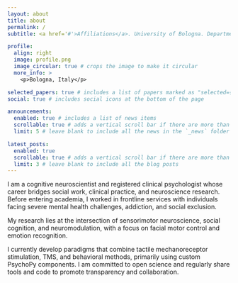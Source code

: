```yaml
---
layout: about
title: about
permalink: /
subtitle: <a href='#'>Affiliations</a>. University of Bologna. Department of Psychology.

profile:
  align: right
  image: profile.png
  image_circular: true # crops the image to make it circular
  more_info: >
    <p>Bologna, Italy</p>

selected_papers: true # includes a list of papers marked as "selected={true}"
social: true # includes social icons at the bottom of the page

announcements:
  enabled: true # includes a list of news items
  scrollable: true # adds a vertical scroll bar if there are more than 3 news items
  limit: 5 # leave blank to include all the news in the `_news` folder

latest_posts:
  enabled: true
  scrollable: true # adds a vertical scroll bar if there are more than 3 new posts items
  limit: 3 # leave blank to include all the blog posts
---
```


I am a cognitive neuroscientist and registered clinical psychologist whose career bridges social work, clinical practice, and neuroscience research. Before entering academia, I worked in frontline services with individuals facing severe mental health challenges, addiction, and social exclusion.

My research lies at the intersection of sensorimotor neuroscience, social cognition, and neuromodulation, with a focus on facial motor control and emotion recognition.

I currently develop paradigms that combine tactile mechanoreceptor stimulation, TMS, and behavioral methods, primarily using custom PsychoPy components. I am committed to open science and regularly share tools and code to promote transparency and collaboration.
